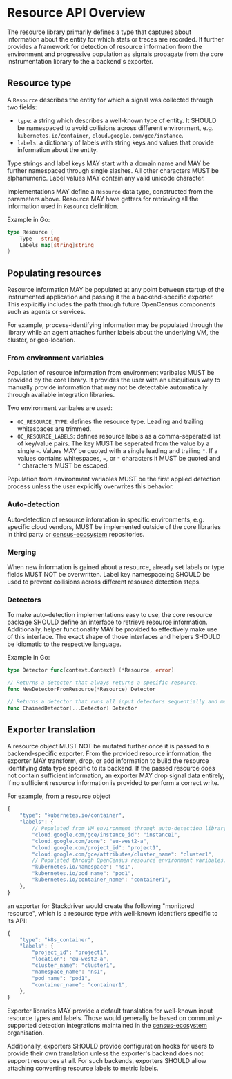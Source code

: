 # Resource API Overview
The resource library primarily defines a type that captures about information about the entity
for which stats or traces are recorded. It further provides a framework for detection of
resource information from the environment and progressive population as signals propagate
from the core instrumentation library to the a backend's exporter.

## Resource type
A `Resource` describes the entity for which a signal was collected through two fields:
* `type`: a string which describes a well-known type of entity. It SHOULD be namespaced
to avoid collisions across different environment, e.g. `kubernetes.io/container`,
`cloud.google.com/gce/instance`. 
* `labels`: a dictionary of labels with string keys and values that provide information
about the entity.

Type strings and label keys MAY start with a domain name and MAY be further namespaced through
single slashes. All other characters MUST be alphanumeric. Label values MAY contain any valid
unicode character.

Implementations MAY define a `Resource` data type, constructed from the parameters above.
Resource MAY have getters for retrieving all the information used in `Resource` definition.

Example in Go:
```go
type Resource {
	Type   string
	Labels map[string]string
}
```

## Populating resources
Resource information MAY be populated at any point between startup of the instrumented
application and passing it the a backend-specific exporter. This explicitly includes
the path through future OpenCensus components such as agents or services.

For example, process-identifying information may be populated through the library while
an agent attaches further labels about the underlying VM, the cluster, or geo-location.

### From environment variables
Population of resource information from environment varibales MUST be provided by the
core library. It provides the user with an ubiquitious way to manually provide information
that may not be detectable automatically through available integration libraries.

Two environment varibales are used:
* `OC_RESOURCE_TYPE`: defines the resource type. Leading and trailing whitespaces are trimmed.
* `OC_RESOURCE_LABELS`: defines resource labels as a comma-seperated list of key/value pairs.
The key MUST be seperated from the value by a single `=`. Values MAY be quoted with a single
leading and trailing `"`. If a values contains whitespaces, `=`, or `"` characters it MUST be
quoted and `"` characters MUST be escaped.

Population from environment variables MUST be the first applied detection process unless
the user explicitly overwrites this behavior.

### Auto-detection
Auto-detection of resource information in specific environments, e.g. specific cloud
vendors, MUST be implemented outside of the core libraries in third party or
[census-ecosystem][census-ecosystem] repositories.

### Merging
When new information is gained about a resource, already set labels or type fields MUST NOT
be overwritten. Label key namespaceing SHOULD be used to prevent collisions across different
resource detection steps.

### Detectors
To make auto-detection implementations easy to use, the core resource package SHOULD define
an interface to retrieve resource information. Additionally, helper functionality MAY be
provided to effectively make use of this interface.
The exact shape of those interfaces and helpers SHOULD be idiomatic to the respective language.

Example in Go:

```go
type Detector func(context.Context) (*Resource, error)

// Returns a detector that always returns a specific resource.
func NewDetectorFromResource(*Resource) Detector

// Returns a detector that runs all input detectors sequentially and merges their results.
func ChainedDetector(...Detector) Detector
```

## Exporter translation
A resource object MUST NOT be mutated further once it is passed to a backend-specific exporter.
From the provided resource information, the exporter MAY transform, drop, or add information
to build the resource identifying data type specific to its backend.
If the passed resource does not contain sufficient information, an exporter MAY drop
signal data entirely, if no sufficient resource information is provided to perform a correct
write.

For example, from a resource object

```javascript
{
	"type": "kubernetes.io/container",
	"labels": {
		// Populated from VM environment through auto-detection library.
		"cloud.google.com/gce/instance_id": "instance1",
		"cloud.google.com/zone": "eu-west2-a",
		"cloud.google.com/project_id": "project1",
		"cloud.google.com/gce/attributes/cluster_name": "cluster1",
		// Populated through OpenCensus resource environment varibales.
		"kubernetes.io/namespace": "ns1",
		"kubernetes.io/pod_name": "pod1",
		"kubernetes.io/container_name": "container1",
	},
}
```

an exporter for Stackdriver would create the following "monitored resource", which is a
resource type with well-known identifiers specific to its API:

```javascript
{
	"type": "k8s_container",
	"labels": {
		"project_id": "project1",
		"location": "eu-west2-a",
		"cluster_name": "cluster1",
		"namespace_name": "ns1",
		"pod_name": "pod1",
		"container_name": "container1",
	},
}
```

Exporter libraries MAY provide a default translation for well-known input resource types and labels.
Those would generally be based on community-supported detection integrations maintained in the
[census-ecosystem][census-ecosystem] organisation.

Additionally, exporters SHOULD provide configuration hooks for users to provide their own
translation unless the exporter's backend does not support resources at all. For such backends,
exporters SHOULD allow attaching converting resource labels to metric labels.

[census-ecosystem]: https://github.com/census-ecosystem

